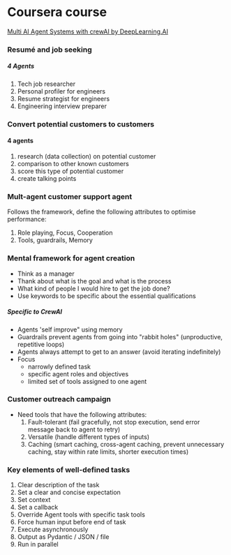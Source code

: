# Coursera course
[Multi AI Agent Systems with crewAI by DeepLearning.AI](https://www.coursera.org/projects/multi-ai-agent-systems-with-crewai)

### Resumé and job seeking
##### 4 Agents
1. Tech job researcher
2. Personal profiler for engineers
3. Resume strategist for engineers
4. Engineering interview preparer

### Convert potential customers to customers
#### 4 agents
1. research (data collection) on potential customer
2. comparison to other known customers
3. score this type of potential customer
4. create talking points

### Mult-agent customer support agent
Follows the framework, define the following attributes to optimise performance:
1. Role playing, Focus, Cooperation
2. Tools, guardrails, Memory

### Mental framework for agent creation
* Think as a manager
* Thank about what is the goal and what is the process
* What kind of people I would hire to get the job done?
* Use keywords to be specific about the essential qualifications
##### Specific to CrewAI
* Agents 'self improve" using memory
* Guardrails prevent agents from going into "rabbit holes" (unproductive, repetitive loops)
* Agents always attempt to get to an answer (avoid iterating indefinitely)
* Focus
  * narrowly defined task
  * specific agent roles and objectives
  * limited set of tools assigned to one agent

### Customer outreach campaign
* Need tools that have the following attributes:
  1. Fault-tolerant (fail gracefully, not stop execution, send error message back to agent to retry)
  2. Versatile (handle different types of inputs)
  3. Caching (smart caching, cross-agent caching, prevent unnecessary caching, stay within rate limits, shorter execution times)
 
### Key elements of well-defined tasks
1. Clear description of the task
2. Set a clear and concise expectation
3. Set context
4. Set a callback
5. Override Agent tools with specific task tools
6. Force human input before end of task
7. Execute asynchronously
8. Output as Pydantic / JSON / file
9. Run in parallel

